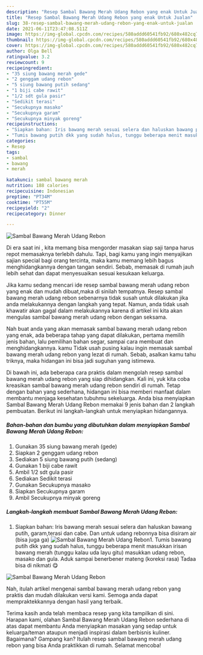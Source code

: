 ```yaml
---
description: "Resep Sambal Bawang Merah Udang Rebon yang enak Untuk Jualan"
title: "Resep Sambal Bawang Merah Udang Rebon yang enak Untuk Jualan"
slug: 38-resep-sambal-bawang-merah-udang-rebon-yang-enak-untuk-jualan
date: 2021-06-11T23:47:08.511Z
image: https://img-global.cpcdn.com/recipes/580addd60541fb92/680x482cq70/sambal-bawang-merah-udang-rebon-foto-resep-utama.jpg
thumbnail: https://img-global.cpcdn.com/recipes/580addd60541fb92/680x482cq70/sambal-bawang-merah-udang-rebon-foto-resep-utama.jpg
cover: https://img-global.cpcdn.com/recipes/580addd60541fb92/680x482cq70/sambal-bawang-merah-udang-rebon-foto-resep-utama.jpg
author: Olga Bell
ratingvalue: 3.2
reviewcount: 9
recipeingredient:
- "35 siung bawang merah gede"
- "2 genggam udang rebon"
- "5 siung bawang putih sedang"
- "1 biji cabe rawit"
- "1/2 sdt gula pasir"
- "Sedikit terasi"
- "Secukupnya masako"
- "Secukupnya garam"
- "Secukupnya minyak goreng"
recipeinstructions:
- "Siapkan bahan: Iris bawang merah sesuai selera dan haluskan bawang putih, garam,terasi dan cabe. Dan untuk udang rebonnya bisa disiram air (bisa juga ga)"
- "Tumis bawang putih dkk yang sudah halus, tunggu beberapa menit masukkan irisan bawang merah (tunggu kalau uda layu gitu) masukkan udang rebon, masako dan gula. Aduk sampai benerbener mateng (koreksi rasa) Tadaa bisa di nikmati 😋"
categories:
- Resep
tags:
- sambal
- bawang
- merah

katakunci: sambal bawang merah 
nutrition: 188 calories
recipecuisine: Indonesian
preptime: "PT34M"
cooktime: "PT55M"
recipeyield: "2"
recipecategory: Dinner

---
```



![Sambal Bawang Merah Udang Rebon](https://img-global.cpcdn.com/recipes/580addd60541fb92/680x482cq70/sambal-bawang-merah-udang-rebon-foto-resep-utama.jpg)

Di era  saat ini , kita memang bisa mengorder masakan siap saji tanpa harus repot memasaknya terlebih dahulu. Tapi, bagi kamu yang ingin menyajikan sajian special bagi orang tercinta, maka kamu memang lebih bagus menghidangkannya dengan tangan sendiri. Sebab, memasak di rumah jauh lebih sehat dan dapat menyesuaikan sesuai kesukaan keluarga.

Jika kamu sedang mencari ide resep sambal bawang merah udang rebon yang enak dan mudah dibuat,maka di sinilah tempatnya. Resep sambal bawang merah udang rebon  sebenarnya tidak susah untuk dilakukan jika anda melakukannya dengan langkah yang tepat. Namun, anda tidak usah khawatir akan gagal dalam melakukannya 
karena di artikel ini kita akan mengulas sambal bawang merah udang rebon dengan seksama.  



Nah buat anda yang akan memasak sambal bawang merah udang rebon yang enak, ada beberapa tahap yang dapat dilakukan, pertama memilih jenis bahan, lalu pemilihan bahan segar, sampai cara membuat dan menghidangkannya. kamu Tidak usah pusing kalau ingin memasak sambal bawang merah udang rebon yang lezat di rumah. Sebab, asalkan kamu  tahu triknya, maka hidangan ini bisa jadi suguhan yang istimewa.

Di bawah ini, ada beberapa cara praktis  dalam mengolah resep sambal bawang merah udang rebon yang siap dihidangkan. Kali ini, yuk kita coba kreasikan sambal bawang merah udang rebon sendiri di rumah. Tetap dengan bahan yang sederhana, hidangan ini bisa memberi manfaat dalam membantu menjaga kesehatan tubuhmu sekeluarga. Anda bisa menyiapkan Sambal Bawang Merah Udang Rebon memakai 9 jenis bahan dan 2 langkah pembuatan. Berikut ini langkah-langkah untuk menyiapkan hidangannya.

<!--inarticleads1-->

##### Bahan-bahan dan bumbu yang dibutuhkan dalam menyiapkan Sambal Bawang Merah Udang Rebon:

1. Gunakan 35 siung bawang merah (gede)
1. Siapkan 2 genggam udang rebon
1. Sediakan 5 siung bawang putih (sedang)
1. Gunakan 1 biji cabe rawit
1. Ambil 1/2 sdt gula pasir
1. Sediakan Sedikit terasi
1. Gunakan Secukupnya masako
1. Siapkan Secukupnya garam
1. Ambil Secukupnya minyak goreng




<!--inarticleads2-->

##### Langkah-langkah membuat Sambal Bawang Merah Udang Rebon:

1. Siapkan bahan: Iris bawang merah sesuai selera dan haluskan bawang putih, garam,terasi dan cabe. Dan untuk udang rebonnya bisa disiram air (bisa juga ga)
<img src="https://img-global.cpcdn.com/steps/48aa1c8a9291cb9f/160x128cq70/sambal-bawang-merah-udang-rebon-langkah-memasak-1-foto.jpg" alt="Sambal Bawang Merah Udang Rebon">1. Tumis bawang putih dkk yang sudah halus, tunggu beberapa menit masukkan irisan bawang merah (tunggu kalau uda layu gitu) masukkan udang rebon, masako dan gula. Aduk sampai benerbener mateng (koreksi rasa) Tadaa bisa di nikmati 😋
<img src="//assets-global.cpcdn.com/assets/icons/button_play-2c75c40dde080a61004c1f40b05d8f140eaff45d7e9e6481dc71c63d2e7c4909.png" alt="Sambal Bawang Merah Udang Rebon">



Nah, itulah artikel mengenai  sambal bawang merah udang rebon  yang praktis dan mudah dilakukan versi kami. Semoga anda dapat mempraktekkannya dengan hasil yang terbaik. 

Terima kasih anda telah membaca resep yang kita tampilkan di sini. Harapan kami, olahan  Sambal Bawang Merah Udang Rebon sederhana di atas dapat membantu Anda menyiapkan masakan yang sedap untuk keluarga/teman ataupun menjadi inspirasi dalam berbisnis kuliner. Bagaimana? Gampang kan? Itulah resep sambal bawang merah udang rebon yang bisa Anda praktikkan di rumah. Selamat mencoba!

